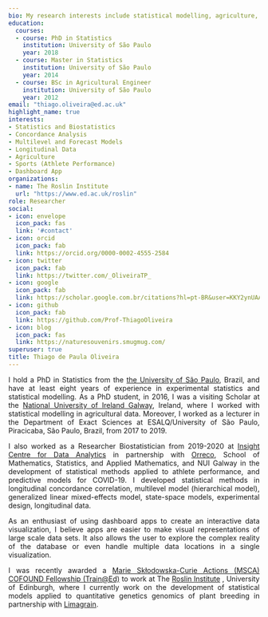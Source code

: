 ```yaml
---
bio: My research interests include statistical modelling, agriculture, genetics, and sports.
education:
  courses:
  - course: PhD in Statistics
    institution: University of São Paulo
    year: 2018
  - course: Master in Statistics
    institution: University of São Paulo
    year: 2014
  - course: BSc in Agricultural Engineer
    institution: University of São Paulo
    year: 2012
email: "thiago.oliveira@ed.ac.uk"
highlight_name: true
interests:
- Statistics and Biostatistics
- Concordance Analysis
- Multilevel and Forecast Models
- Longitudinal Data
- Agriculture
- Sports (Athlete Performance)
- Dashboard App
organizations:
- name: The Roslin Institute
  url: "https://www.ed.ac.uk/roslin"
role: Researcher
social:
- icon: envelope
  icon_pack: fas
  link: '#contact'
- icon: orcid
  icon_pack: fab
  link: https://orcid.org/0000-0002-4555-2584
- icon: twitter
  icon_pack: fab
  link: https://twitter.com/_OliveiraTP_
- icon: google
  icon_pack: fab
  link: https://scholar.google.com.br/citations?hl=pt-BR&user=KKY2ynUAAAAJ
- icon: github
  icon_pack: fab
  link: https://github.com/Prof-ThiagoOliveira
- icon: blog
  icon_pack: fas
  link: https://naturesouvenirs.smugmug.com/
superuser: true
title: Thiago de Paula Oliveira
---
```


<p align="justify">
I hold a PhD in Statistics from the <a href="https://www.esalq.usp.br/"> the University of São Paulo</a>, Brazil, and have at least eight years of experience in experimental statistics and statistical modelling. As a PhD student, in 2016, I was a visiting Scholar at the <a href="http://www.nuigalway.ie/">National University of Ireland Galway</a>, Ireland, where I worked with statistical modelling in agricultural data. Moreover, I worked as a lecturer in the Department of Exact Sciences at ESALQ/University of São Paulo, Piracicaba, São Paulo, Brazil, from 2017 to 2019.
</p>

<p align="justify">
I also worked as a Researcher Biostatistician from 2019-2020 at <a href="https://www.insight-centre.org/">Insight Centre for Data Analytics</a> in partnership with <a href="https://www.orreco.com/">Orreco</a>, School of Mathematics, Statistics, and Applied Mathematics, and NUI Galway in the development of statistical methods applied to athlete performance, and predictive models for COVID-19. I developed statistical methods in longitudinal concordance correlation, multilevel model (hierarchical model), generalized linear mixed-effects model, state-space models, experimental design, longitudinal data. 
</p>

<p align="justify">
As an enthusiast of using dashboard apps to create an interactive data visualization, I believe apps are easier to make visual representations of large scale data sets. It also allows the user to explore the complex reality of the database or even handle multiple data locations in a single visualization.
</p>

<p align="justify">
I was recently awarded a <a href="https://ec.europa.eu/research/mariecurieactions/actions/individual-fellowships_en">Marie Skłodowska-Curie Actions (MSCA) COFOUND Fellowship (Train@Ed)</a> to work at The <a href="https://www.ed.ac.uk/roslin">Roslin Institute</a> , University of Edinburgh, where I currently work on the development of statistical models applied to quantitative genetics genomics of plant breeding in partnership with <a href="https://www.lgseeds.co.uk/">Limagrain</a>.
</p>